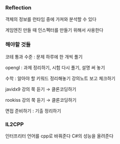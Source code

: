 ### Reflection

객체의 정보를 런타임 중에 가져와 분석할 수 있다

게임엔진 만들 때 인스펙터를 만들기 위해서 사용한다

### 해야할 것들

코테 통과 수준 : 문제 하루에 한 개씩 풀기

opengl : 과제 정리하기, 시험 다시 풀기, 설명 써 놓기

수학 : 알아야 할 키워드 정리해놓기 강의노트 보고 체크하기

javidx9 강의 쭉 듣기 → 클론코딩하기

rookiss 강의 쭉 듣기 → 클론코딩하기

면접 준비하기 : 기출 정리하기

### IL2CPP

인터프리터 언어를 cpp로 바꿔준다 C#의 성능을 올려준다
